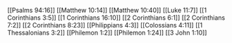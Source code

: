 [[Psalms 94:16]]
[[Matthew 10:14]]
[[Matthew 10:40]]
[[Luke 11:7]]
[[1 Corinthians 3:5]]
[[1 Corinthians 16:10]]
[[2 Corinthians 6:1]]
[[2 Corinthians 7:2]]
[[2 Corinthians 8:23]]
[[Philippians 4:3]]
[[Colossians 4:11]]
[[1 Thessalonians 3:2]]
[[Philemon 1:2]]
[[Philemon 1:24]]
[[3 John 1:10]]
